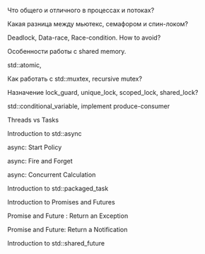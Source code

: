 
Что общего и отличного в процессах и потоках? 

Какая разница между мьютекс, семафором и cпин-локом? 

Deadlock, Data-race, Race-condition. How to avoid? 

Особенности работы с shared memory. 

std::atomic, 

Как работать с std::muxtex, recursive mutex? 

Назначение lock_guard, unique_lock, scoped_lock, shared_lock? 

std::conditional_variable, implement produce-consumer 

Threads vs Tasks 

Introduction to std::async 

async: Start Policy 

async: Fire and Forget 

async: Concurrent Calculation 

Introduction to std::packaged_task 

Introduction to Promises and Futures 

Promise and Future : Return an Exception 

Promise and Future: Return a Notification 

Introduction to std::shared_future 